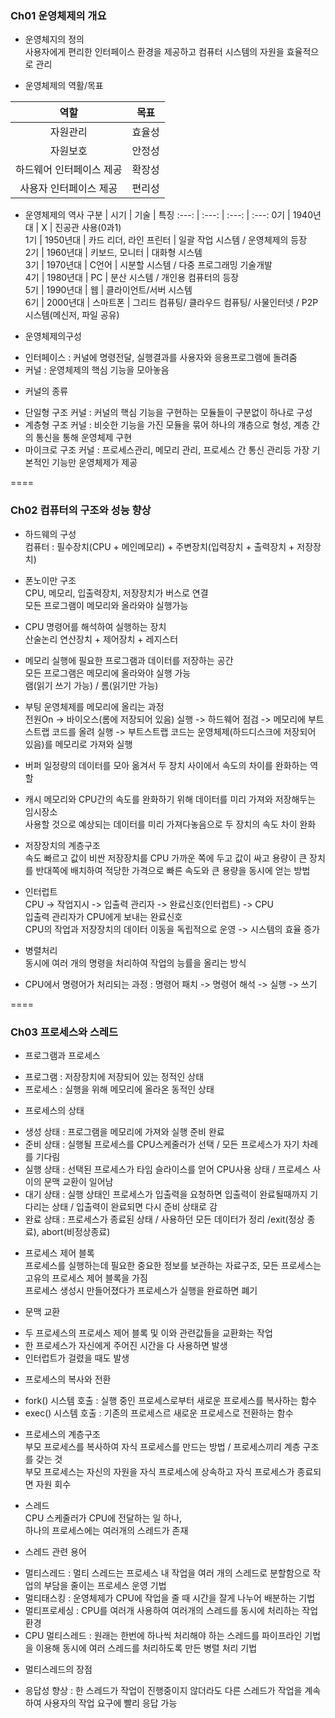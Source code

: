 ### Ch01 운영체제의 개요

* 운영체지의 정의   
사용자에게 편리한 인터페이스 환경을 제공하고 컴퓨터 시스템의 자원을 효율적으로 관리           
   
* 운영체제의 역활/목표         
   
역할 | 목표
:---:|:---:
자원관리 | 효율성
자원보호 | 안정성
하드웨어 인터페이스 제공 | 확장성
사용자 인터페이스 제공 | 편리성

* 운영체제의 역사
구분 | 시기 | 기술 | 특징
:---: | :---: | :---: | :---: 
0기 | 1940년대 | X | 진공관 사용(0과1)   
1기 | 1950년대 | 카드 리더, 라인 프린터 | 일괄 작업 시스템 / 운영체제의 등장   
2기 | 1960년대 | 키보드, 모니터 | 대화형 시스템   
3기 | 1970년대 | C언어 | 시분할 시스템 / 다중 프로그래밍 기술개발   
4기 | 1980년대 | PC | 분산 시스템 / 개인용 컴퓨터의 등장      
5기 | 1990년대 | 웹 | 클라이언트/서버 시스템   
6기 | 2000년대 | 스마트폰 | 그리드 컴퓨팅/ 클라우드 컴퓨팅/ 사물인터넷  / P2P 시스템(메신저, 파일 공유)

*  운영체제의구성    
 - 인터페이스 : 커널에 명령전달, 실행결과를 사용자와 응용프로그램에 돌려줌
 - 커널 : 운영체제의 핵심 기능을 모아놓음

* 커널의 종류    
 - 단일형 구조 커널 : 커널의 핵심 기능을 구현하는 모듈들이 구분없이 하나로 구성   
 - 계층형 구조 커널 : 비슷한 기능을 가진 모듈을 묶어 하나의 걔층으로 형성, 계층 간의 통신을 통해 운영체제 구현   
 - 마이크로 구조 커널 : 프로세스관리, 메모리 관리, 프로세스 간 통신 관리등 가장 기본적인 기능만 운영체제가 제공   

====

### Ch02 컴퓨터의 구조와 성능 향상

* 하드웨의 구성   
컴퓨터 : 필수장치(CPU + 메인메모리) + 주변장치(입력장치 + 출력장치 + 저장장치)   

* 폰노이만 구조   
CPU, 메모리, 입출력장치, 저장장치가 버스로 연결   
모든 프로그램이 메모리와 올라와야 실행가능   

* CPU
명령어를 해석하여 실행하는 장치   
산술논리 연산장치 + 제어장치 + 레지스터   

* 메모리
실행에 필요한 프로그램과 데이터를 저장하는 공간   
모든 프로그램은 메모리에 올라와야 실행 가능   
램(읽기 쓰기 가능) / 롬(읽기만 가능)

* 부팅
운영체제를 메모리에 올리는 과정   
전원On -> 바이오스(롬에 저장되어 있음) 실행 -> 하드웨어 점검 -> 메모리에 부트스트랩 코드를 올려 실행 -> 부트스트랩 코드는 운영체제(하드디스크에 저장되어 있음)를 메모리로 가져와 실행   

* 버퍼
일정량의 데이터를 모아 옮겨서 두 장치 사이에서 속도의 차이를 완화하는 역할   

* 캐시
메모리와 CPU간의 속도를 완화하기 위해 데이터를 미리 가져와 저장해두는 임시장소   
사용할 것으로 예상되는 데이터를 미리 가져다놓음으로 두 장치의 속도 차이 완화

* 저장장치의 계층구조   
속도 빠르고 값이 비싼 저장장치를 CPU 가까운 쪽에 두고 값이 싸고 용량이 큰 장치를 반대쪽에 배치하여 적당한 가격으로 빠른 속도와 큰 용량을 동시에 얻는 방법

* 인터럽트   
CPU  -> 작업지시 -> 입출력 관리자 -> 완료신호(인터럽트) -> CPU   
입출력 관리자가 CPU에게 보내는 완료신호   
CPU의 작업과 저장장치의 데이터 이동을 독립적으로 운영 -> 시스템의 효율 증가       

* 병렬처리   
동시에 여러 개의 명령을 처리하여 작업의 능률을 올리는 방식     
- CPU에서 명령어가 처리되는 과정 : 명령어 패치 -> 명령어 해석 -> 실행 -> 쓰기    

====

### Ch03 프로세스와 스레드

* 프로그램과 프로세스
 - 프로그램 : 저장장치에 저장되어 있는 정적인 상태   
 - 프로세스 : 실행을 위해 메모리에 올라온 동적인 상태

* 프로세스의 상태   
 - 생성 상태 : 프로그램을 메모리에 가져와 실행 준비 완료         
 - 준비 상태 : 실행될 프로세스를 CPU스케줄러가 선택 / 모든 프로세스가 자기 차례를 기다림    
 - 실행 상태 : 선택된 프로세스가 타임 슬라이스를 얻어 CPU사용 상태 / 프로세스 사이의 문맥 교환이 일어남    
 - 대기 상태 : 실행 상태인 프로세스가 입출력을 요청하면 입출력이 완료될때까지 기다리는 상태 / 입출력이 완료되면 다시 준비 상태로 감     
 - 완료 상태 : 프로세스가 종료된 상태 / 사용하던 모든 데이터가 정리 /exit(정상 종료), abort(비정상종료)    

* 프로세스 제어 블록      
프로세스를 실행하는데 필요한 중요한 정보를 보관하는 자료구조, 모든 프로세스는 고유의 프로세스 제어 블록을 가짐    
프로세스 생성시 만들어졌다가 프로세스가 실행을 완료하면 폐기     

* 문맥 교환    
- 두 프로세스의 프로세스 제어 블록 및 이와 관련값들을 교환화는 작업    
- 한 프로세스가 자신에게 주어진 시간을 다 사용하면 발생     
- 인터럽트가 걸렸을 때도 발생

* 프로세스의 복사와 전환
- fork() 시스템 호출 : 실행 중인 프로세스로부터 새로운 프로세스를 복사하는 함수   
- exec() 시스템 호출 : 기존의 프로세스르 새로운 프로세스로 전환하는 함수   

* 프로세스의 계층구조   
부모 프로세스를 복사하여 자식 프로세스를 만드는 방법 / 프로세스끼리 계층 구조를 갖는 것    
부모 프로세스는 자신의 자원을 자식 프로세스에 상속하고 자식 프로세스가 종료되면 자원 회수    

* 스레드    
CPU 스케줄러가 CPU에 전달하는 일 하나,    
하나의 프로세스에는 여러개의 스레드가 존재 

* 스레드 관련 용어
- 멀티스레드 : 멀티 스레드는 프로세스 내 작업을 여러 개의 스레드로 분할함으로 작업의 부담을 줄이는 프로세스 운영 기법    
- 멀티태스킹 : 운영체제가 CPU에 작업을 줄 때 시간을 잘게 나누어 배분하는 기법     
- 멀티프로세싱 : CPU를 여러개 사용하여 여러개의 스레드를 동시에 처리하는 작업 환경   
- CPU 멀티스레드 : 원래는 한번에 하나씩 처리해야 하는 스레드를 파이프라인 기법을 이용해 동시에 여러 스레드를 처리하도록 만든 병렬 처리 기법     

* 멀티스레드의 장점    
- 응답성 향상 : 한 스레드가 작업이 진행중이지 않더라도 다른 스레드가 작업을 계속하여 사용자의 작업 요구에 빨리 응답 가능






     



